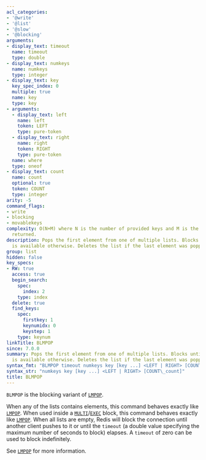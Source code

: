 ```yaml
---
acl_categories:
- '@write'
- '@list'
- '@slow'
- '@blocking'
arguments:
- display_text: timeout
  name: timeout
  type: double
- display_text: numkeys
  name: numkeys
  type: integer
- display_text: key
  key_spec_index: 0
  multiple: true
  name: key
  type: key
- arguments:
  - display_text: left
    name: left
    token: LEFT
    type: pure-token
  - display_text: right
    name: right
    token: RIGHT
    type: pure-token
  name: where
  type: oneof
- display_text: count
  name: count
  optional: true
  token: COUNT
  type: integer
arity: -5
command_flags:
- write
- blocking
- movablekeys
complexity: O(N+M) where N is the number of provided keys and M is the number of elements
  returned.
description: Pops the first element from one of multiple lists. Blocks until an element
  is available otherwise. Deletes the list if the last element was popped.
group: list
hidden: false
key_specs:
- RW: true
  access: true
  begin_search:
    spec:
      index: 2
    type: index
  delete: true
  find_keys:
    spec:
      firstkey: 1
      keynumidx: 0
      keystep: 1
    type: keynum
linkTitle: BLMPOP
since: 7.0.0
summary: Pops the first element from one of multiple lists. Blocks until an element
  is available otherwise. Deletes the list if the last element was popped.
syntax_fmt: "BLMPOP timeout numkeys key [key ...] <LEFT | RIGHT> [COUNT\_count]"
syntax_str: "numkeys key [key ...] <LEFT | RIGHT> [COUNT\_count]"
title: BLMPOP
---
```

`BLMPOP` is the blocking variant of [`LMPOP`](/commands/lmpop).

When any of the lists contains elements, this command behaves exactly like [`LMPOP`](/commands/lmpop).
When used inside a [`MULTI`](/commands/multi)/[`EXEC`](/commands/exec) block, this command behaves exactly like [`LMPOP`](/commands/lmpop).
When all lists are empty, Redis will block the connection until another client pushes to it or until the `timeout` (a double value specifying the maximum number of seconds to block) elapses.
A `timeout` of zero can be used to block indefinitely.

See [`LMPOP`](/commands/lmpop) for more information.
